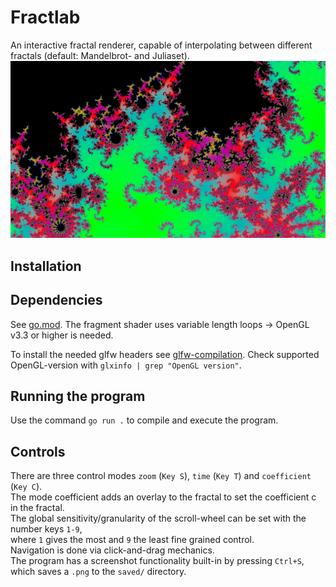 # Fractlab
An interactive fractal renderer, capable of interpolating between different fractals (default: Mandelbrot- and Juliaset).
![Fractlab Screenschot](readme_image.png)
## Installation
## Dependencies
See [go.mod](go.mod).
The fragment shader uses variable length loops -> OpenGL v3.3 or higher is needed.

To install the needed glfw headers see [glfw-compilation](https://www.glfw.org/docs/3.3/compile.html).
Check supported OpenGL-version with `glxinfo | grep "OpenGL version"`.

## Running the program
Use the command `go run .` to compile and execute the program.

## Controls
There are three control modes `zoom` (`Key S`), `time` (`Key T`) and `coefficient` (`Key C`). \
The mode coefficient adds an overlay to the fractal to set the coefficient c in the fractal. \
The global sensitivity/granularity of the scroll-wheel can be set with the number keys `1-9`, \
where `1` gives the most and `9` the least fine grained control. \
Navigation is done via click-and-drag mechanics. \
The program has a screenshot functionality built-in by pressing `Ctrl+S`, \
which saves a `.png` to the `saved/` directory.
